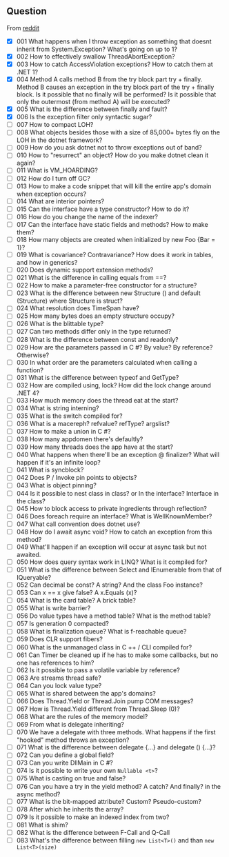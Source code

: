 ## Question

From [reddit](https://www.reddit.com/r/csharp/comments/90pufd/list_of_80_c_interview_questions)

- [x] 001 What happens when I throw exception as something that doesnt inherit from System.Exception? What's going on up to 1?
- [x] 002 How to effectively swallow ThreadAbortException?
- [x] 003 How to catch AccessViolation exceptions? How to catch them at .NET 1?
- [x] 004 Method A calls method B from the try block part try + finally. Method B causes an exception in the try block part of the try + finally block. Is it possible that no finally will be performed? Is it possible that only the outermost (from method A) will be executed?
- [x] 005 What is the difference between finally and fault?
- [x] 006 Is the exception filter only syntactic sugar?
- [ ] 007 How to compact LOH?
- [ ] 008 What objects besides those with a size of 85,000+ bytes fly on the LOH in the dotnet framework?
- [ ] 009 How do you ask dotnet not to throw exceptions out of band?
- [ ] 010 How to "resurrect" an object? How do you make dotnet clean it again?
- [ ] 011 What is VM_HOARDING?
- [ ] 012 How do I turn off GC?
- [ ] 013 How to make a code snippet that will kill the entire app's domain when exception occurs?
- [ ] 014 What are interior pointers?
- [ ] 015 Can the interface have a type constructor? How to do it?
- [ ] 016 How do you change the name of the indexer?
- [ ] 017 Can the interface have static fields and methods? How to make them?
- [ ] 018 How many objects are created when initialized by new Foo {Bar = 1}?
- [ ] 019 What is covariance? Contravariance? How does it work in tables, and how in generics?
- [ ] 020 Does dynamic support extension methods?
- [ ] 021 What is the difference in calling equals from ==?
- [ ] 022 How to make a parameter-free constructor for a structure?
- [ ] 023 What is the difference between new Structure () and default (Structure) where Structure is struct?
- [ ] 024 What resolution does TimeSpan have?
- [ ] 025 How many bytes does an empty structure occupy?
- [ ] 026 What is the blittable type?
- [ ] 027 Can two methods differ only in the type returned?
- [ ] 028 What is the difference between const and readonly?
- [ ] 029 How are the parameters passed in C #? By value? By reference? Otherwise?
- [ ] 030 In what order are the parameters calculated when calling a function?
- [ ] 031 What is the difference between typeof and GetType?
- [ ] 032 How are compiled using, lock? How did the lock change around .NET 4?
- [ ] 033 How much memory does the thread eat at the start?
- [ ] 034 What is string interning?
- [ ] 035 What is the switch compiled for?
- [ ] 036 What is a macereph? refvalue? refType? argslist?
- [ ] 037 How to make a union in C #?
- [ ] 038 How many appdomen there's defaultly?
- [ ] 039 How many threads does the app have at the start?
- [ ] 040 What happens when there'll be an exception @ finalizer? What will happen if it's an infinite loop?
- [ ] 041 What is syncblock?
- [ ] 042 Does P / Invoke pin points to objects?
- [ ] 043 What is object pinning?
- [ ] 044 Is it possible to nest class in class? or In the interface? Interface in the class?
- [ ] 045 How to block access to private ingredients through reflection?
- [ ] 046 Does foreach require an interface? What is WellKnownMember?
- [ ] 047 What call convention does dotnet use?
- [ ] 048 How do I await async void? How to catch an exception from this method?
- [ ] 049 What'll happen if an exception will occur at async task but not awaited.
- [ ] 050 How does query syntax work in LINQ? What is it compiled for?
- [ ] 051 What is the difference between Select and IEnumerable from that of IQueryable?
- [ ] 052 Can decimal be const? A string? And the class Foo instance?
- [ ] 053 Can x == x give false? A x.Equals (x)?
- [ ] 054 What is the card table? A brick table?
- [ ] 055 What is write barrier?
- [ ] 056 Do value types have a method table? What is the method table?
- [ ] 057 Is generation 0 compacted?
- [ ] 058 What is finalization queue? What is f-reachable queue?
- [ ] 059 Does CLR support fibers?
- [ ] 060 What is the unmanaged class in C ++ / CLI compiled for?
- [ ] 061 Can Timer be cleaned up if he has to make some callbacks, but no one has references to him?
- [ ] 062 Is it possible to pass a volatile variable by reference?
- [ ] 063 Are streams thread safe?
- [ ] 064 Can you lock value type?
- [ ] 065 What is shared between the app's domains?
- [ ] 066 Does Thread.Yield or Thread.Join pump COM messages?
- [ ] 067 How is Thread.Yield different from Thread.Sleep (0)?
- [ ] 068 What are the rules of the memory model?
- [ ] 069 From what is delegate inheriting?
- [ ] 070 We have a delegate with three methods. What happens if the first "hooked" method throws an exception?
- [ ] 071 What is the difference between delegate {...} and delegate () {...}?
- [ ] 072 Can you define a global field?
- [ ] 073 Can you write DllMain in C #?
- [ ] 074 Is it possible to write your own `Nullable <t>`?
- [ ] 075 What is casting on true and false?
- [ ] 076 Can you have a try in the yield method? A catch? And finally? in the async method?
- [ ] 077 What is the bit-mapped attribute? Custom? Pseudo-custom?
- [ ] 078 After which he inherits the array?
- [ ] 079 Is it possible to make an indexed index from two?
- [ ] 081 What is shim?
- [ ] 082 What is the difference between F-Call and Q-Call
- [ ] 083 What's the difference between filling `new List<T>()` and than `new List<T>(size)`